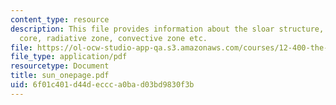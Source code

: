 ```yaml
---
content_type: resource
description: This file provides information about the sloar structure, including the
  core, radiative zone, convective zone etc.
file: https://ol-ocw-studio-app-qa.s3.amazonaws.com/courses/12-400-the-solar-system-spring-2006/6f01c401d44deccca0bad03bd9830f3b_sun_onepage.pdf
file_type: application/pdf
resourcetype: Document
title: sun_onepage.pdf
uid: 6f01c401-d44d-eccc-a0ba-d03bd9830f3b
---
```

